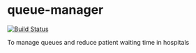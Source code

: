 # queue-manager
[![Build Status](https://travis-ci.org/tornadoalert/queue-manager.svg?branch=master)](https://travis-ci.org/tornadoalert/queue-manager)


To manage queues and reduce patient waiting time in hospitals

